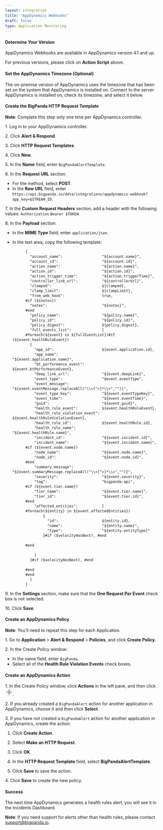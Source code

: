 ```yaml
---
layout: integration 
title: "AppDynamics Webhooks"
draft: false
type: Application Monitoring
---
```


#### Determine Your Version

AppDynamics Webhooks are available in AppDynamics version 4.1 and up.

For previous versions, please click on **Action Script** above.

<!-- section-separator -->

#### Set the AppDynamics Timezone (Optional)

The on-premise version of AppDynamics uses the timezone that has been set on the system that AppDynamics is installed on. Connect to the server AppDynamics is installed on, check its timezone, and select it below.

<!-- include 'integrations/appdynamics/appdynamics' -->

<!-- section-separator -->

#### Create the BigPanda HTTP Request Template

__Note__: Complete this step only one time per AppDynamics controller.

1\. Log in to your AppDynamics controller.

2\. Click **Alert & Respond**.

3\. Click **HTTP Request Templates**.

4\. Click **New**.

5\. In the **Name** field, enter `BigPandaAlertTemplate`.

6\. In the **Request URL** section:

* For the method, select **POST**.
* In the **Raw URL** field, enter `https://api.bigpanda.io/data/integrations/appdynamics-webhook?app_key=$STREAM_ID`.
    
7\. In the **Custom Request Headers** section, add a header with the following values:
    `Authorization`     `Bearer $TOKEN`
    
8\. In the **Payload** section:

* In the **MIME Type** field, enter `application/json`.
* In the text area, copy the following template:


            {
              "account_name":                  "${account.name}",
              "account_id":                    "${account.id}",
              "action_name":                   "${action.name}",
              "action_id":                     "${action.id}",
              "action_trigger_time":           "${action.triggerTime}",
              "controller_link_url":           "${controllerUrl}",
              "clamped":                       ${clamped},
              "clamp_limit":                   ${clampLimit},
              "from_web_hook":                 true,
            #if (${notes})
              "notes":                         "${notes}",
            #end
              "policy_name":                   "${policy.name}",
              "policy_id":                     "${policy.id}",
              "policy_digest":                 ${policy.digest},
              "full_events_list":              [
            #foreach(${event} in ${fullEventList})#if (${event.healthRuleEvent})
              {
                "app_id":                      ${event.application.id},
                "app_name":                    "${event.application.name}",
                "bt_performance_event":        ${event.btPerformanceEvent},
                "deep_link_url":               "${event.deepLink}",
                "event_type":                  "$event.eventType",
                "event_message":               "${event.eventMessage.replaceAll("\\<[^>]*\\>","")}",
                "event_type_key":              "${event.eventTypeKey}",
                "event_time":                  "${event.eventTime}",
                "guid":                        "${event.guid}",
                "health_rule_event":           ${event.healthRuleEvent},
                "health_rule_violation_event": ${event.healthRuleViolationEvent},
                "health_rule_id":              ${event.healthRule.id},
                "health_rule_name":            "${event.healthRule.name}",
                "incident_id":                 "${event.incident.id}",
                "incident_name":               "${event.incident.name}",
            #if (${event.node.name})
                "node_name":                   "${event.node.name}",
                "node_id":                     "${event.node.id}",
            #end
                "summary_message":             "${event.summaryMessage.replaceAll("\\<[^>]*\\>","")}",
                "severity":                    "${event.severity}",
                "tag":                         "bigpanda-api",
            #if (${event.tier.name})
                "tier_name":                   "${event.tier.name}",
                "tier_id":                     "${event.tier.id}",
            #end
                "affected_entities":           [
            #foreach(${entity} in ${event.affectedEntities})
                    {
                      "id":                    ${entity.id},
                      "name":                  "${entity.name}",
                      "type":                  "${entity.entityType}"
                    }#if ($velocityHasNext), #end 
            
            #end
            
                ]
              }#if ($velocityHasNext), #end 
            
            #end 
            #end
              ]
            }


9\. In the **Settings** section, make sure that the **One Request Per Event** check box is not selected.

10\. Click **Save**.

<!-- section-separator -->

#### Create an AppDynamics Policy

__Note__: You'll need to repeat this step for each Application.

1\. Go to **Application** > **Alert & Respond** > **Policies**, and click **Create Policy**.

2\. In the Create Policy window:

* In the name field, enter `BigPanda`.
* Select all of the **Health Rule Violation Events** check boxes.

<!-- section-separator -->

#### Create an AppDynamics Action

1\. In the Create Policy window, click **Actions** in the left pane, and then click ![+](/media/appdynamics-plus.png).

2\. If you already created a `BigPandaAlert` action for another application in AppDynamics, choose it and then click **Select**.

3\. If you have not created a `BigPandaAlert` action for another application in AppDynamics, create the action:

  1. Click **Create Action**.
  
  2. Select **Make an HTTP Request**.
  
  3. Click **OK**.
  
  4. In the **HTTP Request Template** field, select **BigPandaAlertTemplate**.
  
  5. Click **Save** to save the action.

4\. Click **Save** to create the new policy.

<!-- section-separator -->

#### Success

The next time AppDynamics generates a health rules alert, you will see it in the Incidents Dashboard.

__Note__: If you need support for alerts other than health rules, please contact support@bigpanda.io.
